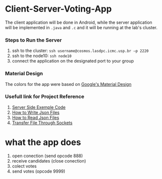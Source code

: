 # Client-Server-Voting-App

The client application will be done in Android, while the server application will be implemented in `.java` and `.c` and it will be running at the lab's cluster. 

### Steps to Run the Server

1. ssh to the cluster: `ssh username@cosmos.lasdpc.icmc.usp.br –p 2220`
2. ssh to the node10: `ssh node10`
3. connect the application on the designated port to your group

### Material Design 

The colors for the app were based on [Google's Material Design](https://material.io/guidelines/style/color.html#color-color-palette)

### Usefull link for Project Reference 

1. [Server Side Exemple Code](http://androidsrc.net/android-client-server-using-sockets-server-implementation/)
2. [How to Write Json Files](https://crunchify.com/how-to-write-json-object-to-file-in-java/)
3. [How to Read Json Files](https://crunchify.com/how-to-read-json-object-from-file-in-java/)
4. [Transfer File Through Sockets](https://stackoverflow.com/questions/6099636/sending-files-through-sockets)

# what the app does 
1. open conection (send opcode 888)
2. receive candidates (close conection)
3. colect votes
4. send votes (opcode 9999)

